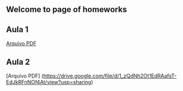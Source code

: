## Welcome  to page  of  homeworks

## Aula 1

[Arquivo PDF](https://drive.google.com/file/d/11vTLf5jJgB3AmNKngbwOxyQfvGk-O0nl/view?usp=sharing)

## Aula 2

[Arquivo PDF] (https://drive.google.com/file/d/1_zQdNh2Ot1EdRAafsT-EdJkRFnNOf4At/view?usp=sharing)
